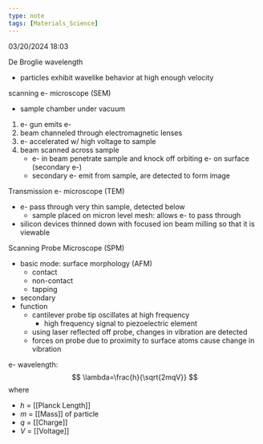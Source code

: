 ```yaml
---
type: note
tags: [Materials_Science]
---
```

03/20/2024 18:03

  



De Broglie wavelength
- particles exhibit wavelike behavior at high enough velocity

scanning e- microscope (SEM)
- sample chamber under vacuum
1. e- gun emits e- 
2. beam channeled through electromagnetic lenses
3. e- accelerated w/ high voltage to sample
4. beam scanned across sample
	- e- in beam penetrate sample and knock off orbiting e- on surface (secondary e-)
	- secondary e- emit from sample, are detected to form image

Transmission e- microscope (TEM)
- e- pass through very thin sample, detected below
	- sample placed on micron level mesh: allows e- to pass through
- silicon devices thinned down with focused ion beam milling so that it is viewable

Scanning Probe Microscope (SPM)
- basic mode: surface morphology (AFM)
	- contact
	- non-contact
	- tapping
- secondary
- function
	- cantilever probe tip oscillates at high frequency
		- high frequency signal to piezoelectric element
	- using laser reflected off probe, changes in vibration are detected
	- forces on probe due to proximity to surface atoms cause change in vibration


e- wavelength:
$$
\lambda=\frac{h}{\sqrt{2mqV}}
$$
where
- $h$ = [[Planck Length]]
- $m$ = [[Mass]] of particle
- $q$ = [[Charge]] 
- $V$ = [[Voltage]] 

